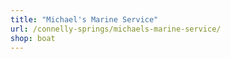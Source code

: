 ```yaml
---
title: "Michael's Marine Service"
url: /connelly-springs/michaels-marine-service/
shop: boat
---
```

